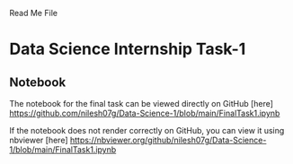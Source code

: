 
Read Me File

# Data Science Internship Task-1

## Notebook

The notebook for the final task can be viewed directly on GitHub [here]
https://github.com/nilesh07g/Data-Science-1/blob/main/FinalTask1.ipynb

If the notebook does not render correctly on GitHub, you can view it using nbviewer [here]
https://nbviewer.org/github/nilesh07g/Data-Science-1/blob/main/FinalTask1.ipynb

